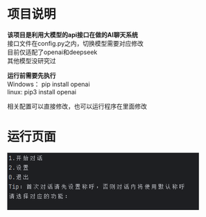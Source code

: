 # 项目说明
**该项目是利用大模型的api接口在做的AI聊天系统**  
接口文件在config.py之内，切换模型需要对应修改  
目前仅适配了openai和deepseek  
其他模型没研究过  
  
**运行前需要先执行**  
Windows： pip install openai  
linux: pip3 install openai  
  
相关配置可以直接修改，也可以运行程序在里面修改  
  
# 运行页面
![运行页面](img.png)